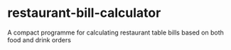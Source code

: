# restaurant-bill-calculator
A compact programme for calculating restaurant table bills based on both food and drink orders
